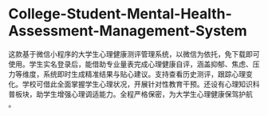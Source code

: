 # College-Student-Mental-Health-Assessment-Management-System
这款基于微信小程序的大学生心理健康测评管理系统，以微信为依托，免下载即可使用。学生实名登录后，能借助专业量表完成心理健康自评，涵盖抑郁、焦虑、压力等维度，系统即时生成精准结果与贴心建议。支持查看历史测评，跟踪心理变化。学校可借此全面掌握学生心理状况，开展针对性教育干预。还设有心理知识科普板块，助学生增强心理调适能力。全程严格保密，为大学生心理健康保驾护航 。 
